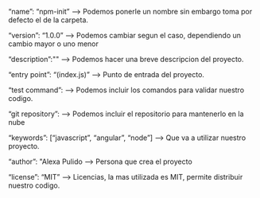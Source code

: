“name”: “npm-init” —> Podemos ponerle un nombre sin embargo toma por defecto el de la carpeta.

“version”: “1.0.0” —> Podemos cambiar segun el caso, dependiendo un cambio mayor o uno menor

“description”:"" —> Podemos hacer una breve descripcion del proyecto.

“entry point”: “(index.js)” —> Punto de entrada del proyecto.

“test command”: —> Podemos incluir los comandos para validar nuestro codigo.

“git repository”: —> Podemos incluir el repositorio para mantenerlo en la nube

“keywords”: [“javascript”, “angular”, “node”] —> Que va a utilizar nuestro proyecto.

“author”: "Alexa Pulido<pulidoaleXXXXXXX> —> Persona que crea el proyecto

“license”: “MIT” —> Licencias, la mas utilizada es MIT, permite distribuir nuestro codigo.